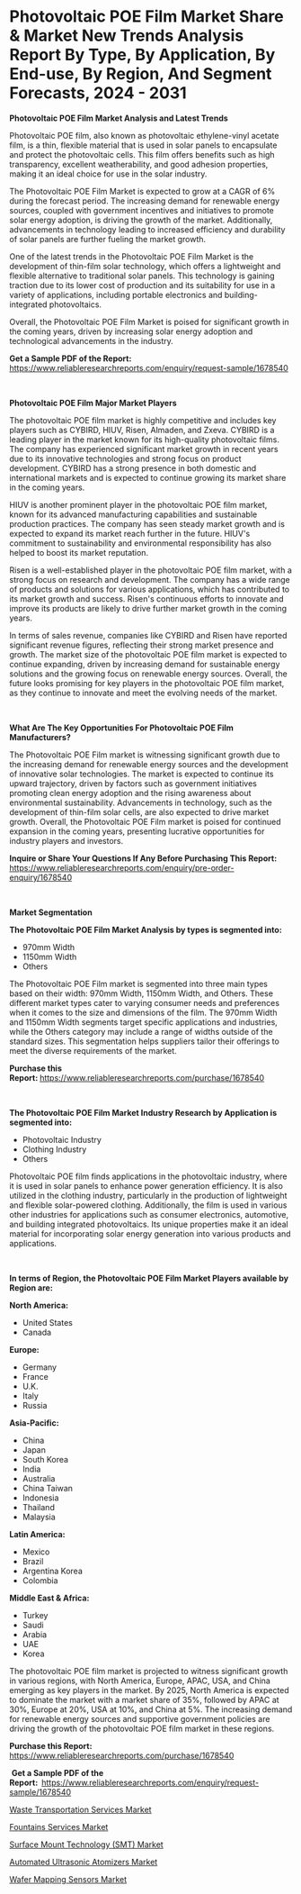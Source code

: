 <p><h1>Photovoltaic POE Film Market Share & Market New Trends Analysis Report By Type, By Application, By End-use, By Region, And Segment Forecasts, 2024 - 2031</h1></p><p><strong>Photovoltaic POE Film Market Analysis and Latest Trends</strong></p>
<p><p>Photovoltaic POE film, also known as photovoltaic ethylene-vinyl acetate film, is a thin, flexible material that is used in solar panels to encapsulate and protect the photovoltaic cells. This film offers benefits such as high transparency, excellent weatherability, and good adhesion properties, making it an ideal choice for use in the solar industry.</p><p>The Photovoltaic POE Film Market is expected to grow at a CAGR of 6% during the forecast period. The increasing demand for renewable energy sources, coupled with government incentives and initiatives to promote solar energy adoption, is driving the growth of the market. Additionally, advancements in technology leading to increased efficiency and durability of solar panels are further fueling the market growth.</p><p>One of the latest trends in the Photovoltaic POE Film Market is the development of thin-film solar technology, which offers a lightweight and flexible alternative to traditional solar panels. This technology is gaining traction due to its lower cost of production and its suitability for use in a variety of applications, including portable electronics and building-integrated photovoltaics.</p><p>Overall, the Photovoltaic POE Film Market is poised for significant growth in the coming years, driven by increasing solar energy adoption and technological advancements in the industry.</p></p>
<p><strong>Get a Sample PDF of the Report:&nbsp;</strong> <a href="https://www.reliableresearchreports.com/enquiry/request-sample/1678540">https://www.reliableresearchreports.com/enquiry/request-sample/1678540</a></p>
<p>&nbsp;</p>
<p><strong>Photovoltaic POE Film Major Market Players</strong></p>
<p><p>The photovoltaic POE film market is highly competitive and includes key players such as CYBIRD, HIUV, Risen, Almaden, and Zxeva. CYBIRD is a leading player in the market known for its high-quality photovoltaic films. The company has experienced significant market growth in recent years due to its innovative technologies and strong focus on product development. CYBIRD has a strong presence in both domestic and international markets and is expected to continue growing its market share in the coming years.</p><p>HIUV is another prominent player in the photovoltaic POE film market, known for its advanced manufacturing capabilities and sustainable production practices. The company has seen steady market growth and is expected to expand its market reach further in the future. HIUV's commitment to sustainability and environmental responsibility has also helped to boost its market reputation.</p><p>Risen is a well-established player in the photovoltaic POE film market, with a strong focus on research and development. The company has a wide range of products and solutions for various applications, which has contributed to its market growth and success. Risen's continuous efforts to innovate and improve its products are likely to drive further market growth in the coming years.</p><p>In terms of sales revenue, companies like CYBIRD and Risen have reported significant revenue figures, reflecting their strong market presence and growth. The market size of the photovoltaic POE film market is expected to continue expanding, driven by increasing demand for sustainable energy solutions and the growing focus on renewable energy sources. Overall, the future looks promising for key players in the photovoltaic POE film market, as they continue to innovate and meet the evolving needs of the market.</p></p>
<p>&nbsp;</p>
<p><strong>What Are The Key Opportunities For Photovoltaic POE Film Manufacturers?</strong></p>
<p><p>The Photovoltaic POE Film market is witnessing significant growth due to the increasing demand for renewable energy sources and the development of innovative solar technologies. The market is expected to continue its upward trajectory, driven by factors such as government initiatives promoting clean energy adoption and the rising awareness about environmental sustainability. Advancements in technology, such as the development of thin-film solar cells, are also expected to drive market growth. Overall, the Photovoltaic POE Film market is poised for continued expansion in the coming years, presenting lucrative opportunities for industry players and investors.</p></p>
<p><strong>Inquire or Share Your Questions If Any Before Purchasing This Report:</strong> <a href="https://www.reliableresearchreports.com/enquiry/pre-order-enquiry/1678540">https://www.reliableresearchreports.com/enquiry/pre-order-enquiry/1678540</a></p>
<p>&nbsp;</p>
<p><strong>Market Segmentation</strong></p>
<p><strong>The Photovoltaic POE Film Market Analysis by types is segmented into:</strong></p>
<p><ul><li>970mm Width</li><li>1150mm Width</li><li>Others</li></ul></p>
<p><p>The Photovoltaic POE Film market is segmented into three main types based on their width: 970mm Width, 1150mm Width, and Others. These different market types cater to varying consumer needs and preferences when it comes to the size and dimensions of the film. The 970mm Width and 1150mm Width segments target specific applications and industries, while the Others category may include a range of widths outside of the standard sizes. This segmentation helps suppliers tailor their offerings to meet the diverse requirements of the market.</p></p>
<p><strong>Purchase this Report:&nbsp;</strong><a href="https://www.reliableresearchreports.com/purchase/1678540">https://www.reliableresearchreports.com/purchase/1678540</a></p>
<p>&nbsp;</p>
<p><strong>The Photovoltaic POE Film Market Industry Research by Application is segmented into:</strong></p>
<p><ul><li>Photovoltaic Industry</li><li>Clothing Industry</li><li>Others</li></ul></p>
<p><p>Photovoltaic POE film finds applications in the photovoltaic industry, where it is used in solar panels to enhance power generation efficiency. It is also utilized in the clothing industry, particularly in the production of lightweight and flexible solar-powered clothing. Additionally, the film is used in various other industries for applications such as consumer electronics, automotive, and building integrated photovoltaics. Its unique properties make it an ideal material for incorporating solar energy generation into various products and applications.</p></p>
<p>&nbsp;</p>
<p><strong>In terms of Region, the Photovoltaic POE Film Market Players available by Region are:</strong></p>
<p>
    <p> <strong> North America: </strong>
        <ul>
            <li>United States</li>
            <li>Canada</li>
        </ul>
        </p> 
    <p> <strong> Europe: </strong>
        <ul>
            <li>Germany</li>
            <li>France</li>
            <li>U.K.</li>
            <li>Italy</li>
            <li>Russia</li>
        </ul>
        </p> 
    <p> <strong> Asia-Pacific: </strong>
        <ul>
            <li>China</li>
            <li>Japan</li>
            <li>South Korea</li>
            <li>India</li>
            <li>Australia</li>
            <li>China Taiwan</li>
            <li>Indonesia</li>
            <li>Thailand</li>
            <li>Malaysia</li>
        </ul>
        </p> 
    <p> <strong> Latin America: </strong>
        <ul>
            <li>Mexico</li>
            <li>Brazil</li>
            <li>Argentina Korea</li>
            <li>Colombia</li>
        </ul>
        </p> 
    <p> <strong> Middle East & Africa: </strong>
        <ul>
            <li>Turkey</li>
            <li>Saudi</li>
            <li>Arabia</li>
            <li>UAE</li>
            <li>Korea</li>
        </ul>
    </p>
    </p>
<p><p>The photovoltaic POE film market is projected to witness significant growth in various regions, with North America, Europe, APAC, USA, and China emerging as key players in the market. By 2025, North America is expected to dominate the market with a market share of 35%, followed by APAC at 30%, Europe at 20%, USA at 10%, and China at 5%. The increasing demand for renewable energy sources and supportive government policies are driving the growth of the photovoltaic POE film market in these regions.</p></p>
<p><strong>Purchase this Report: </strong><a href="https://www.reliableresearchreports.com/purchase/1678540">https://www.reliableresearchreports.com/purchase/1678540</a></p>
<p>&nbsp;<strong>Get a Sample PDF of the Report:&nbsp;&nbsp;</strong><a href="https://www.reliableresearchreports.com/enquiry/request-sample/1678540">https://www.reliableresearchreports.com/enquiry/request-sample/1678540</a></p>
<p><strong></strong></p>
<p><p><a href="https://medium.com/@lolitanader/waste-transportation-services-market-trends-forecast-and-competitive-analysis-to-2031-91ed793ea53c">Waste Transportation Services Market</a></p><p><a href="https://medium.com/@lolitanader/fountains-services-market-furnishes-information-on-market-share-market-trends-and-market-growth-487689c4a286">Fountains Services Market</a></p><p><a href="https://github.com/lababdou/Market-Research-Report-List-2/blob/main/surface-mount-technology-smt-market.md">Surface Mount Technology (SMT) Market</a></p><p><a href="https://issuu.com/reportprime-2/docs/automated-ultrasonic-atomizers-market-size-2030.pp">Automated Ultrasonic Atomizers Market</a></p><p><a href="https://github.com/Chiragrp22/Market-Research-Report-List-3/blob/main/wafer-mapping-sensors-market.md">Wafer Mapping Sensors Market</a></p></p>